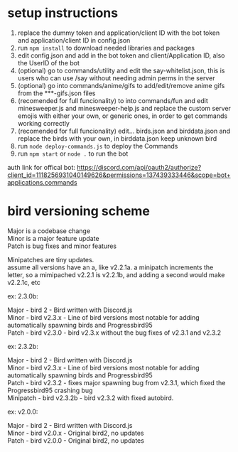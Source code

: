 # setup instructions

1. replace the dummy token and application/client ID with the bot token and application/client ID in config.json
2. run `npm install` to download needed libraries and packages
3. edit config.json and add in the bot token and client/Application ID, also the UserID of the bot
4. (optional) go to commands/utility and edit the say-whitelist.json, this is users who can use /say without needing admin perms in the server
5. (optional) go into commands/anime/gifs to add/edit/remove anime gifs from the ***-gifs.json files
6. (recomended for full funcionality) to into commands/fun and edit minesweeper.js and minesweeper-help.js and replace the custom server emojis with either your own, or generic ones, in order to get commands working correctly
7. (recomended for full funcionality) edit... birds.json and birddata.json and replace the birds with your own, in birddata.json keep unknown bird
8. run `node deploy-commands.js` to deploy the Commands
9. run `npm start` or `node .` to run the bot

auth link for offical bot: https://discord.com/api/oauth2/authorize?client_id=1118256931040149626&permissions=137439333446&scope=bot+applications.commands

# bird versioning scheme

Major is a codebase change<br>
Minor is a major feature update<br>
Patch is bug fixes and minor features

Minipatches are tiny updates.<br>
assume all versions have an a, like v2.2.1a. a minipatch increments the letter, so a mimipached v2.2.1 is v2.2.1b, and adding a second would make v2.2.1c, etc



ex: 2.3.0b:

Major - bird 2 - Bird written with Discord.js<br>
Minor - bird v2.3.x - Line of bird versions most notable for adding automatically spawning birds and Progressbird95<br>
Patch - bird v2.3.0 - bird v2.3.x without the bug fixes of v2.3.1 and v2.3.2



ex: 2.3.2b:

Major - bird 2 - Bird written with Discord.js<br>
Minor - bird v2.3.x - Line of bird versions most notable for adding automatically spawning birds and Progressbird95<br>
Patch - bird v2.3.2 - fixes major spawning bug from v2.3.1, which fixed the Progressbird95 crashing bug<br>
Minipatch - bird v2.3.2b - bird v2.3.2 with fixed autobird.




ex: v2.0.0:

Major - bird 2 - Bird written with Discord.js<br>
Minor - bird v2.0.x - Original bird2, no updates<br>
Patch - bird v2.0.0 - Original bird2, no updates
